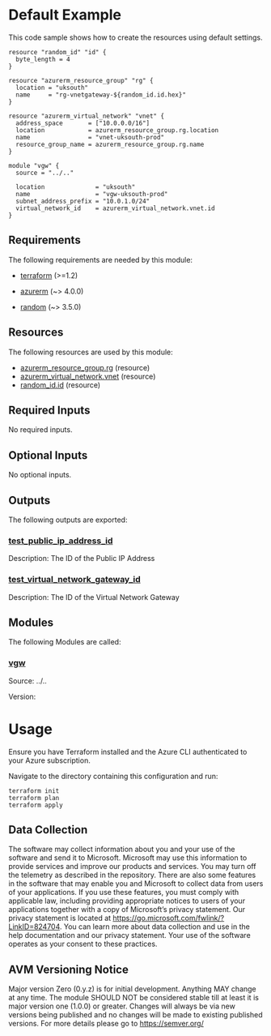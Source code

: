 <!-- BEGIN_TF_DOCS -->
# Default Example

This code sample shows how to create the resources using default settings.

```hcl
resource "random_id" "id" {
  byte_length = 4
}

resource "azurerm_resource_group" "rg" {
  location = "uksouth"
  name     = "rg-vnetgateway-${random_id.id.hex}"
}

resource "azurerm_virtual_network" "vnet" {
  address_space       = ["10.0.0.0/16"]
  location            = azurerm_resource_group.rg.location
  name                = "vnet-uksouth-prod"
  resource_group_name = azurerm_resource_group.rg.name
}

module "vgw" {
  source = "../.."

  location              = "uksouth"
  name                  = "vgw-uksouth-prod"
  subnet_address_prefix = "10.0.1.0/24"
  virtual_network_id    = azurerm_virtual_network.vnet.id
}

```

<!-- markdownlint-disable MD033 -->
## Requirements

The following requirements are needed by this module:

- <a name="requirement_terraform"></a> [terraform](#requirement\_terraform) (>=1.2)

- <a name="requirement_azurerm"></a> [azurerm](#requirement\_azurerm) (~> 4.0.0)

- <a name="requirement_random"></a> [random](#requirement\_random) (~> 3.5.0)

## Resources

The following resources are used by this module:

- [azurerm_resource_group.rg](https://registry.terraform.io/providers/hashicorp/azurerm/latest/docs/resources/resource_group) (resource)
- [azurerm_virtual_network.vnet](https://registry.terraform.io/providers/hashicorp/azurerm/latest/docs/resources/virtual_network) (resource)
- [random_id.id](https://registry.terraform.io/providers/hashicorp/random/latest/docs/resources/id) (resource)

<!-- markdownlint-disable MD013 -->
## Required Inputs

No required inputs.

## Optional Inputs

No optional inputs.

## Outputs

The following outputs are exported:

### <a name="output_test_public_ip_address_id"></a> [test\_public\_ip\_address\_id](#output\_test\_public\_ip\_address\_id)

Description: The ID of the Public IP Address

### <a name="output_test_virtual_network_gateway_id"></a> [test\_virtual\_network\_gateway\_id](#output\_test\_virtual\_network\_gateway\_id)

Description: The ID of the Virtual Network Gateway

## Modules

The following Modules are called:

### <a name="module_vgw"></a> [vgw](#module\_vgw)

Source: ../..

Version:

# Usage

Ensure you have Terraform installed and the Azure CLI authenticated to your Azure subscription.

Navigate to the directory containing this configuration and run:

```pwsh
terraform init
terraform plan
terraform apply
```
<!-- markdownlint-disable-next-line MD041 -->
## Data Collection

The software may collect information about you and your use of the software and send it to Microsoft. Microsoft may use this information to provide services and improve our products and services. You may turn off the telemetry as described in the repository. There are also some features in the software that may enable you and Microsoft to collect data from users of your applications. If you use these features, you must comply with applicable law, including providing appropriate notices to users of your applications together with a copy of Microsoft’s privacy statement. Our privacy statement is located at <https://go.microsoft.com/fwlink/?LinkID=824704>. You can learn more about data collection and use in the help documentation and our privacy statement. Your use of the software operates as your consent to these practices.

## AVM Versioning Notice

Major version Zero (0.y.z) is for initial development. Anything MAY change at any time. The module SHOULD NOT be considered stable till at least it is major version one (1.0.0) or greater. Changes will always be via new versions being published and no changes will be made to existing published versions. For more details please go to <https://semver.org/>
<!-- END_TF_DOCS -->